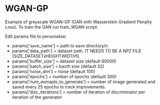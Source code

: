 # WGAN-GP
Example of greyscale WGAN-GP (GAN with Wasserstein Gradient Penalty Loss). To train the GAN run train_WGAN script. 

Edit params file to personalise:

- params['save_name'] = path to save directory/n
- params['data_path'] = dataset path. IT NEEDS TO BE A NPZ FILE [SIZE_DATASETxHEIGHT*WIDTH*1].
- params['buffer_size'] = dataset size (default 60000)
- params['batch_size'] = bacth size (default 32)
- params['noise_dim'] = noise (default 100)
- params['epochs'] = number of epochs (default 300)
- params['num_exmaple_to_generate'] = number of image generated and saved every 25 epochs to track improvements.
- params['disc_iterations'] = number of iteration of discriminator per iteration of the generator


